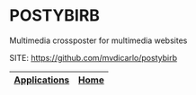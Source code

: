 # POSTYBIRB
 
 Multimedia crossposter for multimedia websites
 
 SITE: https://github.com/mvdicarlo/postybirb

 | [Applications](https://portable-linux-apps.github.io/apps.html) | [Home](https://portable-linux-apps.github.io)
 | --- | --- |
